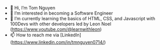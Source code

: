 - 👋 Hi, I’m Tom Nguyen
- 👀 I’m interested in becoming a Software Engineer
- 🌱 I’m currently learning the basics of HTML, CSS, and Javascript with 100Devs with other developers led by Leon Noel (https://www.youtube.com/@learnwithleon)
- 📫 How to reach me via [LinkedIn] (https://www.linkedin.com/in/tmnguyen0714/)

<!---
tnguyen0714/tnguyen0714 is a ✨ special ✨ repository because its `README.md` (this file) appears on your GitHub profile.
You can click the Preview link to take a look at your changes.
--->
